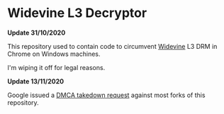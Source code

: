 # Widevine L3 Decryptor
**Update 31/10/2020**

This repository used to contain code to circumvent [Widevine](https://www.widevine.com/solutions/widevine-drm) L3 DRM in Chrome on Windows machines. 

I'm wiping it off for legal reasons.

**Update 13/11/2020**

Google issued a [DMCA takedown request](https://github.com/github/dmca/blob/master/2020/11/2020-11-09-Google.md) against most forks of this repository.
